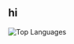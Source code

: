 ## hi
![Top Languages](https://github-readme-stats.vercel.app/api/top-langs/?username=Lisa-V-alt&layout=donut&bg_color=00000000&langs_count=20)
